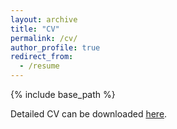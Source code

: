 ```yaml
---
layout: archive
title: "CV"
permalink: /cv/
author_profile: true
redirect_from:
  - /resume
---
```


{% include base_path %}

Detailed CV can be downloaded [here](http://zapurva.github.io/files/Apurva_Joshi-Resume.pdf).
